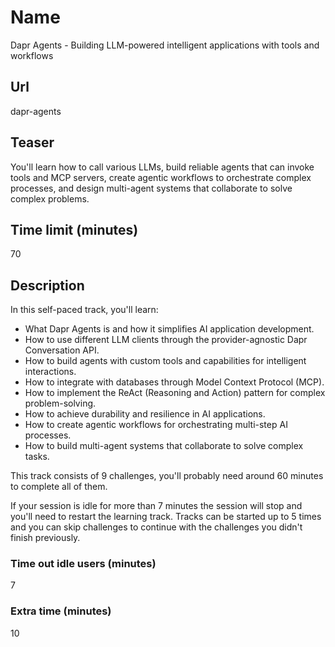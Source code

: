 # Name

Dapr Agents - Building LLM-powered intelligent applications with tools and workflows

## Url

dapr-agents

## Teaser

You'll learn how to call various LLMs, build reliable agents that can invoke tools and MCP servers, create agentic workflows to orchestrate complex processes, and design multi-agent systems that collaborate to solve complex problems.

## Time limit (minutes)

70

## Description

In this self-paced track, you'll learn:

- What Dapr Agents is and how it simplifies AI application development.
- How to use different LLM clients through the provider-agnostic Dapr Conversation API.
- How to build agents with custom tools and capabilities for intelligent interactions.
- How to integrate with databases through Model Context Protocol (MCP).
- How to implement the ReAct (Reasoning and Action) pattern for complex problem-solving.
- How to achieve durability and resilience in AI applications.
- How to create agentic workflows for orchestrating multi-step AI processes.
- How to build multi-agent systems that collaborate to solve complex tasks.

This track consists of 9 challenges, you'll probably need around 60 minutes to complete all of them.

If your session is idle for more than 7 minutes the session will stop and you'll need to restart the learning track. Tracks can be started up to 5 times and you can skip challenges to continue with the challenges you didn't finish previously.

### Time out idle users (minutes)

7

### Extra time (minutes)

10
```